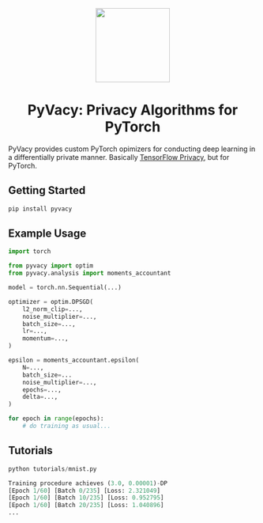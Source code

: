 <div align="center">
    <img src="assets/logo.png" width="150px"><br>
    <h1>PyVacy: Privacy Algorithms for PyTorch</h1>
</div>

PyVacy provides custom PyTorch opimizers for conducting deep learning in a differentially private manner. Basically <a href="https://github.com/tensorflow/privacy">TensorFlow Privacy</a>, but for PyTorch.

## Getting Started

```bash
pip install pyvacy
```

## Example Usage

```python
import torch

from pyvacy import optim
from pyvacy.analysis import moments_accountant

model = torch.nn.Sequential(...)

optimizer = optim.DPSGD(
    l2_norm_clip=...,
    noise_multiplier=...,
    batch_size=...,
    lr=...,
    momentum=...,
)

epsilon = moments_accountant.epsilon(
    N=...,
    batch_size=...
    noise_multiplier=...,
    epochs=...,
    delta=...,
)

for epoch in range(epochs):
    # do training as usual...
```

## Tutorials

```python
python tutorials/mnist.py

Training procedure achieves (3.0, 0.00001)-DP
[Epoch 1/60] [Batch 0/235] [Loss: 2.321049]
[Epoch 1/60] [Batch 10/235] [Loss: 0.952795]
[Epoch 1/60] [Batch 20/235] [Loss: 1.040896]
...
```
